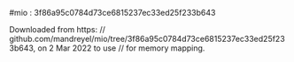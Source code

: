 #mio : 3f86a95c0784d73ce6815237ec33ed25f233b643

Downloaded from https:  // github.com/mandreyel/mio/tree/3f86a95c0784d73ce6815237ec33ed25f233b643, on 2 Mar 2022 to use
                        // for memory mapping.
